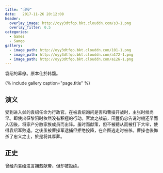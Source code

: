 ```yaml
---
title: "沮授"
date:   2017-11-26 20:12:08
header:
  overlay_image: http://oyy3dtfqo.bkt.clouddn.com/s3-1.png
  overlay_filter: 0.5
categories:
  - Games
  - Sango
gallery:
  - image_path: http://oyy3dtfqo.bkt.clouddn.com/101-1.png
  - image_path: http://oyy3dtfqo.bkt.clouddn.com/a172-1.png
  - image_path: http://oyy3dtfqo.bkt.clouddn.com/a126-1.png
---
```


袁绍的幕僚。原本仕於韩馥。

{% include gallery caption="page.title" %}

## 演义

受到进入邺的袁绍任命为行政官。在被袁绍询问是否和曹操开战时，主张时候尚早。即使出征黎阳时依然没有积極的行动。官渡之战前，田豐仍忠告说时機还早而入囚後，将家产分散家族成员而出阵。虽时而献策，但不被聽从而被打下大牢，使得袁绍军败退。之後虽被曹操军逮捕但拒绝投降，在企图逃走时被杀。曹操也後悔杀了忠义之士，於是将其厚葬。

## 正史

曾经向袁绍进言拥戴献帝，但却被拒绝。